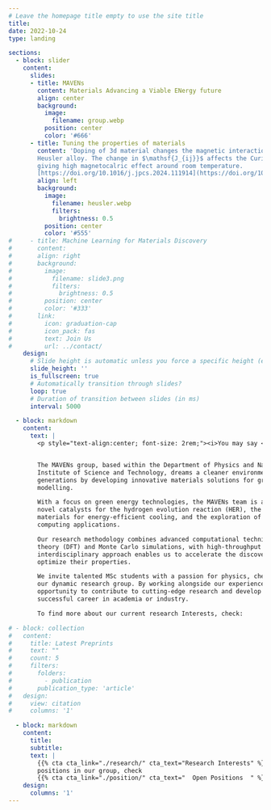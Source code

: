 ```yaml
---
# Leave the homepage title empty to use the site title
title:
date: 2022-10-24
type: landing

sections:
  - block: slider
    content:
      slides:
      - title: MAVENs
        content: Materials Advancing a Viable ENergy future
        align: center
        background:
          image:
            filename: group.webp
          position: center
          color: '#666'
      - title: Tuning the properties of materials
        content: 'Doping of 3d material changes the magnetic interaction $\mathsf{J_{ij}}$ considerably in
        Heusler alloy. The change in $\mathsf{J_{ij}}$ affects the Curie temperature of the materials,
        giving high magnetocalric effect around room temperature.
        [https://doi.org/10.1016/j.jpcs.2024.111914](https://doi.org/10.1016/j.jpcs.2024.111914)'
        align: left
        background:
          image:
            filename: heusler.webp
            filters:
              brightness: 0.5
          position: center
          color: '#555'
#     - title: Machine Learning for Materials Discovery
#       content:
#       align: right
#       background:
#         image:
#           filename: slide3.png
#           filters:
#             brightness: 0.5
#         position: center
#         color: '#333'
#       link:
#         icon: graduation-cap
#         icon_pack: fas
#         text: Join Us
#         url: ../contact/
    design:
      # Slide height is automatic unless you force a specific height (e.g. '400px')
      slide_height: ''
      is_fullscreen: true
      # Automatically transition through slides?
      loop: true
      # Duration of transition between slides (in ms)
      interval: 5000

  - block: markdown
    content:
      text: |
        <p style="text-align:center; font-size: 2rem;"><i>You may say <b>we</b> are a dreamer <sub><small>- John Lennon (Imagine, slightly modified)</i></small></sub></p>


        The MAVENs group, based within the Department of Physics and Nanotechnology at SRM
        Institute of Science and Technology, dreams a cleaner environment to breath for the next
        generations by developing innovative materials solutions for green energy using computational
        modelling.

        With a focus on green energy technologies, the MAVENs team is actively engaged in the design of
        novel catalysts for the hydrogen evolution reaction (HER), the engineering of magnetocaloric
        materials for energy-efficient cooling, and the exploration of qubit materials for quantum
        computing applications.

        Our research methodology combines advanced computational techniques, including density functional
        theory (DFT) and Monte Carlo simulations, with high-throughput computing and machine learning. This
        interdisciplinary approach enables us to accelerate the discovery of promising materials and
        optimize their properties.

        We invite talented MSc students with a passion for physics, chemistry, or materials science to join
        our dynamic research group. By working alongside our experienced researchers, you will have the
        opportunity to contribute to cutting-edge research and develop the skills necessary for a
        successful career in academia or industry.

        To find more about our current research Interests, check:

# - block: collection
#   content:
#     title: Latest Preprints
#     text: ""
#     count: 5
#     filters:
#       folders:
#         - publication
#       publication_type: 'article'
#   design:
#     view: citation
#     columns: '1'

  - block: markdown
    content:
      title:
      subtitle:
      text: |
        {{% cta cta_link="./research/" cta_text="Research Interests" %}} To find about available
        positions in our group, check
        {{% cta cta_link="./position/" cta_text="  Open Positions  " %}}
    design:
      columns: '1'
---
```


